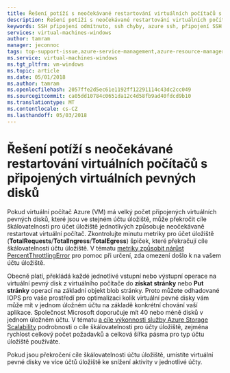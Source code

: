 ```yaml
---
title: Řešení potíží s neočekávané restartování virtuálních počítačů s připojené virtuální pevné disky na virtuálních počítačích Windows Azure | Microsoft Docs
description: Řešení potíží s neočekávané restartování virtuálních počítačů Windows.
keywords: SSH připojení odmítnuto, ssh chyby, azure ssh, připojení SSH se nezdařilo
services: virtual-machines-windows
author: tamram
manager: jeconnoc
tags: top-support-issue,azure-service-management,azure-resource-manager
ms.service: virtual-machines-windows
ms.tgt_pltfrm: vm-windows
ms.topic: article
ms.date: 05/01/2018
ms.author: tamram
ms.openlocfilehash: 2057ffe2d5ec61e1192ff12291114c43dc2cc049
ms.sourcegitcommit: ca05dd10784c0651da12c4d58fb9ad40fdcd9b10
ms.translationtype: MT
ms.contentlocale: cs-CZ
ms.lasthandoff: 05/03/2018
---
```

# <a name="troubleshoot-unexpected-reboots-of-vms-with-attached-vhds"></a>Řešení potíží s neočekávané restartování virtuálních počítačů s připojených virtuálních pevných disků

Pokud virtuální počítač Azure (VM) má velký počet připojených virtuálních pevných disků, které jsou ve stejném účtu úložiště, může překročit cíle škálovatelnosti pro účet úložiště jednotlivých způsobuje neočekávaně restartovat virtuální počítač. Zkontrolujte minutu metriky pro účet úložiště (**TotalRequests**/**TotalIngress**/**TotalEgress**) špiček, které překračují cíle škálovatelnosti účtu úložiště. V tématu [metriky způsobit nárůst PercentThrottlingError](../../storage/common/storage-monitoring-diagnosing-troubleshooting.md#metrics-show-an-increase-in-PercentThrottlingError) pro pomoc při určení, zda omezení došlo k na vašem účtu úložiště.

Obecně platí, překládá každé jednotlivé vstupní nebo výstupní operace na virtuální pevný disk z virtuálního počítače do **získat stránky** nebo **Put stránky** operací na základní objekt blob stránky. Proto můžete odhadované IOPS pro vaše prostředí pro optimalizaci kolik virtuální pevné disky vám může mít v jednom úložném účtu na základě konkrétní chování vaší aplikace. Společnost Microsoft doporučuje mít 40 nebo méně disků v jednom úložném účtu. V tématu [a cíle výkonnosti služby Azure Storage Scalability](../../storage/common/storage-scalability-targets.md) podrobnosti o cíle škálovatelnosti pro účty úložiště, zejména rychlost celkový počet požadavků a celková šířka pásma pro typ účtu úložiště používáte.

Pokud jsou překročení cíle škálovatelnosti účtu úložiště, umístíte virtuální pevné disky ve více účtů úložiště ke snížení aktivity v jednotlivé účty.
